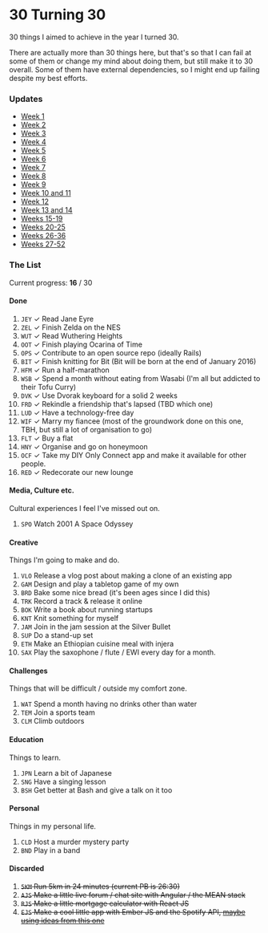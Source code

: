 # 30 Turning 30

30 things I aimed to achieve in the year I turned 30.

There are actually more than 30 things here, but that's so that I can fail at some of them or change my mind about doing them, but still make it to 30 overall. Some of them have external dependencies, so I might end up failing despite my best efforts.

### Updates

* [Week 1](updates/week_1.md)
* [Week 2](updates/week_2.md)
* [Week 3](updates/week_3.md)
* [Week 4](updates/week_4.md)
* [Week 5](updates/week_5.md)
* [Week 6](updates/week_6.md)
* [Week 7](updates/week_7.md)
* [Week 8](updates/week_8.md)
* [Week 9](updates/week_9.md)
* [Week 10 and 11](updates/week_10_and_11.md)
* [Week 12](updates/week_12.md)
* [Week 13 and 14](updates/week_13_and_14.md)
* [Weeks 15-19](updates/week_15_to_19.md)
* [Weeks 20-25](updates/week_20_to_25.md)
* [Weeks 26-36](updates/week_26_to_36.md)
* [Weeks 27-52](updates/week_37_to_52.md)

### The List

Current progress: **16** / 30

#### Done

1. `JEY` ✓ Read Jane Eyre
1. `ZEL` ✓ Finish Zelda on the NES
1. `WUT` ✓ Read Wuthering Heights
1. `OOT` ✓ Finish playing Ocarina of Time
1. `OPS` ✓ Contribute to an open source repo (ideally Rails)
1. `BIT` ✓ Finish knitting for Bit (Bit will be born at the end of January 2016)
1. `HFM` ✓ Run a half-marathon
1. `WSB` ✓ Spend a month without eating from Wasabi (I'm all but addicted to their Tofu Curry)
1. `DVK` ✓ Use Dvorak keyboard for a solid 2 weeks
1. `FRD` ✓ Rekindle a friendship that's lapsed (TBD which one)
1. `LUD` ✓ Have a technology-free day
1. `WIF` ✓ Marry my fiancee (most of the groundwork done on this one, TBH, but still a lot of organisation to go)
1. `FLT` ✓ Buy a flat
1. `HNY` ✓ Organise and go on honeymoon
1. `OCF` ✓ Take my DIY Only Connect app and make it available for other people.
1. `RED` ✓ Redecorate our new lounge

#### Media, Culture etc.

Cultural experiences I feel I've missed out on.

1. `SPO` Watch 2001 A Space Odyssey

#### Creative

Things I'm going to make and do.

1. `VLO` Release a vlog post about making a clone of an existing app
1. `GAM` Design and play a tabletop game of my own
1. `BRD` Bake some nice bread (it's been ages since I did this)
1. `TRK` Record a track & release it online
1. `BOK` Write a book about running startups
1. `KNT` Knit something for myself
1. `JAM` Join in the jam session at the Silver Bullet
1. `SUP` Do a stand-up set
1. `ETH` Make an Ethiopian cuisine meal with injera
1. `SAX` Play the saxophone / flute / EWI every day for a month.

#### Challenges

Things that will be difficult / outside my comfort zone.

1. `WAT` Spend a month having no drinks other than water
1. `TEM` Join a sports team
1. `CLM` Climb outdoors

#### Education

Things to learn.

1. `JPN` Learn a bit of Japanese
1. `SNG` Have a singing lesson
1. `BSH` Get better at Bash and give a talk on it too

#### Personal

Things in my personal life.

1. `CLD` Host a murder mystery party
1. `BND` Play in a band

#### Discarded

1. ~~`5KM` Run 5km in 24 minutes (current PB is 26:30)~~
1. ~~`AJS` Make a little live forum / chat site with Angular / the MEAN stack~~
1. ~~`RJS` Make a little mortgage calculator with React JS~~
1. ~~`EJS` Make a cool little app with Ember JS and the Spotify API, [maybe using ideas from this one](https://github.com/neonroots/spotify-ember-template)~~
